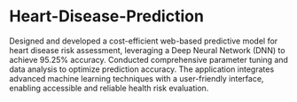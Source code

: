 # Heart-Disease-Prediction
Designed and developed a cost-efficient web-based predictive model for heart disease risk assessment, leveraging a Deep Neural Network (DNN) to achieve 95.25% accuracy. Conducted comprehensive parameter tuning and data analysis to optimize prediction accuracy. The application integrates advanced machine learning techniques with a user-friendly interface, enabling accessible and reliable health risk evaluation.
